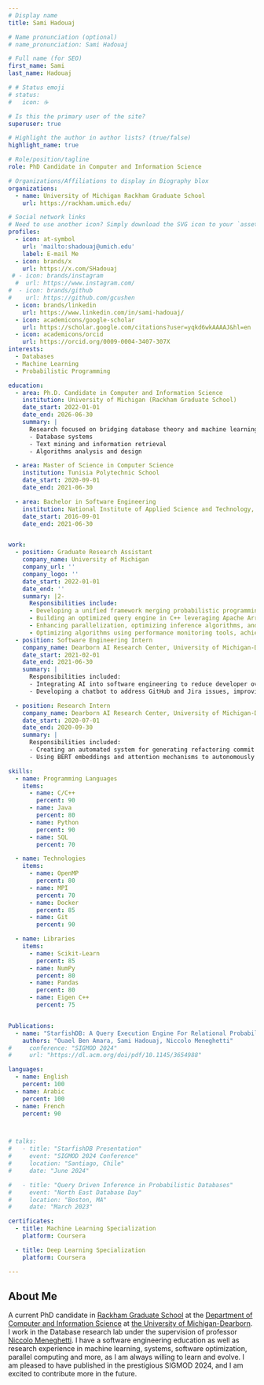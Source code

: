 ```yaml
---
# Display name
title: Sami Hadouaj

# Name pronunciation (optional)
# name_pronunciation: Sami Hadouaj

# Full name (for SEO)
first_name: Sami
last_name: Hadouaj

# # Status emoji
# status:
#   icon: ☕️

# Is this the primary user of the site?
superuser: true

# Highlight the author in author lists? (true/false)
highlight_name: true

# Role/position/tagline
role: PhD Candidate in Computer and Information Science

# Organizations/Affiliations to display in Biography blox
organizations:
  - name: University of Michigan Rackham Graduate School
    url: https://rackham.umich.edu/

# Social network links
# Need to use another icon? Simply download the SVG icon to your `assets/media/icons/` folder.
profiles:
  - icon: at-symbol
    url: 'mailto:shadouaj@umich.edu'
    label: E-mail Me
  - icon: brands/x
    url: https://x.com/SHadouaj
 # - icon: brands/instagram
  #  url: https://www.instagram.com/
#  - icon: brands/github
#    url: https://github.com/gcushen
  - icon: brands/linkedin
    url: https://www.linkedin.com/in/sami-hadouaj/
  - icon: academicons/google-scholar
    url: https://scholar.google.com/citations?user=yqkd6wkAAAAJ&hl=en
  - icon: academicons/orcid
    url: https://orcid.org/0009-0004-3407-307X
interests:
  - Databases
  - Machine Learning
  - Probabilistic Programming

education:
  - area: Ph.D. Candidate in Computer and Information Science
    institution: University of Michigan (Rackham Graduate School)
    date_start: 2022-01-01
    date_end: 2026-06-30
    summary: |
      Research focused on bridging database theory and machine learning algorithms. Courses included:
      - Database systems
      - Text mining and information retrieval
      - Algorithms analysis and design

  - area: Master of Science in Computer Science
    institution: Tunisia Polytechnic School
    date_start: 2020-09-01
    date_end: 2021-06-30

  - area: Bachelor in Software Engineering
    institution: National Institute of Applied Science and Technology, Tunisia
    date_start: 2016-09-01
    date_end: 2021-06-30


work:
  - position: Graduate Research Assistant
    company_name: University of Michigan
    company_url: ''
    company_logo: ''
    date_start: 2022-01-01
    date_end: ''
    summary: |2-
      Responsibilities include:
      - Developing a unified framework merging probabilistic programming and databases for efficient statistical inference using MCMC sampling.
      - Building an optimized query engine in C++ leveraging Apache Arrow, JIT (ClangJIT), and parallel MCMC inference (OpenMP).
      - Enhancing parallelization, optimizing inference algorithms, and resolving race conditions, resulting in an 8x system performance increase.
      - Optimizing algorithms using performance monitoring tools, achieving a 50% performance increase with a collapsed variational inference algorithm.
  - position: Software Engineering Intern
    company_name: Dearborn AI Research Center, University of Michigan-Dearborn
    date_start: 2021-02-01
    date_end: 2021-06-30
    summary: |
      Responsibilities included:
      - Integrating AI into software engineering to reduce developer overhead and enhance productivity.
      - Developing a chatbot to address GitHub and Jira issues, improving software quality metrics.

  - position: Research Intern
    company_name: Dearborn AI Research Center, University of Michigan-Dearborn
    date_start: 2020-07-01
    date_end: 2020-09-30
    summary: |
      Responsibilities included:
      - Creating an automated system for generating refactoring commit messages.
      - Using BERT embeddings and attention mechanisms to autonomously generate descriptive GitHub commit messages, assisting developers.

skills:
  - name: Programming Languages
    items:
      - name: C/C++
        percent: 90
      - name: Java
        percent: 80
      - name: Python
        percent: 90
      - name: SQL
        percent: 70

  - name: Technologies
    items:
      - name: OpenMP
        percent: 80
      - name: MPI
        percent: 70
      - name: Docker
        percent: 85
      - name: Git
        percent: 90

  - name: Libraries
    items:
      - name: Scikit-Learn
        percent: 85
      - name: NumPy
        percent: 80
      - name: Pandas
        percent: 80
      - name: Eigen C++
        percent: 75


Publications:
  - name: "StarfishDB: A Query Execution Engine For Relational Probabilistic Programming"
    authors: "Ouael Ben Amara, Sami Hadouaj, Niccolo Meneghetti"
#     conference: "SIGMOD 2024"
#     url: "https://dl.acm.org/doi/pdf/10.1145/3654988"

languages:
  - name: English
    percent: 100
  - name: Arabic
    percent: 100
  - name: French
    percent: 90



# talks:
#   - title: "StarfishDB Presentation"
#     event: "SIGMOD 2024 Conference"
#     location: "Santiago, Chile"
#     date: "June 2024"

#   - title: "Query Driven Inference in Probabilistic Databases"
#     event: "North East Database Day"
#     location: "Boston, MA"
#     date: "March 2023"

certificates:
  - title: Machine Learning Specialization
    platform: Coursera

  - title: Deep Learning Specialization
    platform: Coursera

---
```


## About Me
A current PhD candidate in <a href="https://rackham.umich.edu/">Rackham Graduate School</a> at the 
<a href="https://umdearborn.edu/cecs/departments/computer-and-information-science">Department of Computer and Information Science</a> at 
<a href="https://umdearborn.edu/">the University of Michigan-Dearborn</a>. 
I work in the Database research lab under the supervision of professor
 <a href="https://www-personal.umd.umich.edu/~niccolom/">Niccolo Meneghetti</a>.
I have a software engineering education as well as research experience in machine learning, systems, software optimization, parallel computing and more, as I am always willing to learn and evolve.
I am pleased to have published in the prestigious SIGMOD 2024, and I am excited to contribute more in the future.